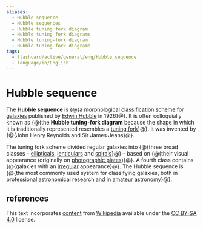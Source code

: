 ```yaml
---
aliases:
  - Hubble sequence
  - Hubble sequences
  - Hubble tuning fork diagram
  - Hubble tuning fork diagrams
  - Hubble tuning-fork diagram
  - Hubble tuning-fork diagrams
tags:
  - flashcard/active/general/eng/Hubble_sequence
  - language/in/English
---
```


# Hubble sequence

The __Hubble sequence__ is {@{a [morphological classification scheme](galaxy%20morphological%20classification.md) for [galaxies](galaxy.md) published by [Edwin Hubble](Edwin%20Hubble.md) in 1926}@}. It is often colloquially known as {@{the __Hubble tuning-fork diagram__ because the shape in which it is traditionally represented resembles a [tuning fork](tuning%20fork.md)}@}. It was invented by {@{John Henry Reynolds and Sir James Jeans}@}. <!--SR:!2028-04-13,1003,310!2028-08-22,1150,350!2025-11-10,297,270-->

The tuning fork scheme divided regular galaxies into {@{three broad classes – [ellipticals](elliptical%20galaxy.md), [lenticulars](lenticular%20galaxy.md) and [spirals](spiral%20galaxy.md)}@} – based on {@{their visual appearance (originally on [photographic plates](photographic%20plate.md))}@}. A fourth class contains {@{galaxies with an [irregular](irregular%20galaxy.md) appearance}@}. The Hubble sequence is {@{the most commonly used system for classifying galaxies, both in professional astronomical research and in [amateur astronomy](amateur%20astronomy.md)}@}. <!--SR:!2028-03-02,980,330!2029-03-28,1320,350!2028-01-10,963,350!2027-07-31,820,330-->

## references

This text incorporates [content](https://en.wikipedia.org/wiki/Hubble_sequence) from [Wikipedia](Wikipedia.md) available under the [CC BY-SA 4.0](https://creativecommons.org/licenses/by-sa/4.0/) license.
